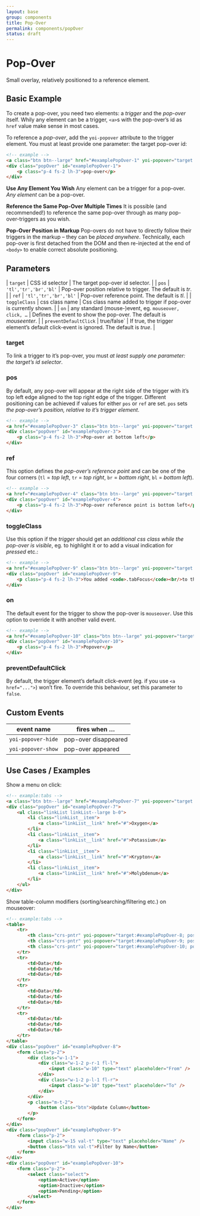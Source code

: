 ```yaml
---
layout: base
group: components
title: Pop-Over
permalink: components/popOver
status: draft
---
```


# Pop-Over

<p class="intro">Small overlay, relatively positioned to a reference element.</p>

## Basic Example

To create a pop-over, you need two elements: a *trigger* and the *pop-over* itself. Whily any element can be a trigger, `<a>`s with the pop-over’s id as `href` value make sense in most cases.

To reference a *pop-over*, add the `yoi-popover` attribute to the trigger element. You must at least provide one parameter: the target pop-over id:

```html
<!-- example -->
<a class="btn btn--large" href="#examplePopOver-1" yoi-popover="target:#examplePopOver-1;" tabindex="0">Show pop-over</a>
<div class="popOver" id="examplePopOver-1">
    <p class="p-4 fs-2 lh-3">pop-over</p>
</div>
```

<p class="hint"><b>Use Any Element You Wish</b> Any element can be a trigger for a pop-over. <em>Any element</em> can be a pop-over.</p>
<p class="hint"><b>Reference the Same Pop-Over Multiple Times</b> It is possible (and recommended!) to reference the same pop-over through as many pop-over-triggers as you wish.</p>
<p class="hint"><b>Pop-Over Position in Markup</b> Pop-overs do not have to directly follow their triggers in the markup – they can be <em>placed anywhere</em>. Technically, each pop-over is first detached from the DOM and then re-injected at the end of <code>&lt;body&gt;</code> to enable correct absolute positioning.</p>

## Parameters

| `target`              | CSS id selector                                       | The target pop-over id selector.                                                      |
| `pos`                 | `'tl','tr','br','bl'`                                 | Pop-over position relative to trigger. The default is _tr_.                           |
| `ref`                 | `'tl','tr','br','bl'`                                 | Pop-over reference point. The default is _tl_.                                        |
| `toggleClass`         | css class name                                        | Css class name added to trigger if pop-over is currently shown.                       |
| `on`                  | any standard (mouse-)event, eg. `mouseover, click, …` | Defines the event to show the pop-over. The default is _mouseenter_.                  |
| `preventDefaultClick` | true/false`                                           | If true, the trigger element’s default click-event is ignored. The default is _true_. |

### target

To link a trigger to it’s pop-over, you must *at least supply one parameter: the target’s id selector*.

### pos

By default, any pop-over will appear at the right side of the trigger with it’s top left edge aligned to the top right edge of the trigger. Different positioning can be achieved if values for either `pos` or `ref` are set. `pos` sets *the pop-over’s position, relative to it’s trigger element*.

```html
<!-- example -->
<a href="#examplePopOver-3" class="btn btn--large" yoi-popover="target:#examplePopOver-3; pos:bl;">Show pop-over</a>
<div class="popOver" id="examplePopOver-3">
    <p class="p-4 fs-2 lh-3">Pop-over at bottom left</p>
</div>
```

### ref

This option defines the *pop-over’s reference point* and can be one of the four corners (`tl` = *top left*, `tr` = *top right*, `br` = *bottom right*, `bl` = *bottom left*).

```html
<!-- example -->
<a href="#examplePopOver-4" class="btn btn--large" yoi-popover="target:#examplePopOver-4; ref:bl;">Show pop-over</a>
<div class="popOver" id="examplePopOver-4">
    <p class="p-4 fs-2 lh-3">Pop-over reference point is bottom left</p>
</div>
```

### toggleClass

Use this option if the *trigger* should get an *additional css class while the pop-over is visible*, eg. to highlight it or to add a visual indication for *pressed* etc.:

```html
<!-- example -->
<a href="#examplePopOver-9" class="btn btn--large" yoi-popover="target:#examplePopOver-9; toggleClass:tabFocus;">Show pop-over</a>
<div class="popOver" id="examplePopOver-9">
    <p class="p-4 fs-2 lh-3">You added <code>.tabFocus</code><br/>to the button element.</p>
</div>
```

### on

The default event for the trigger to show the pop-over is `mouseover`. Use this option to override it with another valid event.

```html
<!-- example -->
<a href="#examplePopOver-10" class="btn btn--large" yoi-popover="target:#examplePopOver-10; on:dblclick;">Show pop-over on double-click</a>
<div class="popOver" id="examplePopOver-10">
    <p class="p-4 fs-2 lh-3">Popover</p>
</div>
```

### preventDefaultClick

By default, the trigger element’s default click-event (eg. if you use `<a href="...">`) won’t fire. To override this behaviour, set this parameter to `false`.

## Custom Events

| event name         | fires when …         |
| ------------------ | -------------------- |
| `yoi-popover-hide` | pop-over disappeared |
| `yoi-popover-show` | pop-over appeared    |

## Use Cases / Examples

Show a menu on click:

```html
<!-- example:tabs -->
<a class="btn btn--large" href="#examplePopOver-7" yoi-popover="target:#examplePopOver-7; on:click;">Click for Menu</a>
<div class="popOver" id="examplePopOver-7">
    <ul class="linkList linkList--large b-0">
        <li class="linkList__item">
            <a class="linkList__link" href="#">Oxygen</a>
        </li>
        <li class="linkList__item">
            <a class="linkList__link" href="#">Potassium</a>
        </li>
        <li class="linkList__item">
            <a class="linkList__link" href="#">Krypton</a>
        </li>
        <li class="linkList__item">
            <a class="linkList__link" href="#">Molybdenum</a>
        </li>
    </ul>
</div>
```

Show table-column modifiers (sorting/searching/filtering etc.) on mouseover:

```html
<!-- example:tabs -->
<table>
    <tr>
        <th class="crs-pntr" yoi-popover="target:#examplePopOver-8; pos:bl;">Date</th>
        <th class="crs-pntr" yoi-popover="target:#examplePopOver-9; pos:bl;">Name</th>
        <th class="crs-pntr" yoi-popover="target:#examplePopOver-10; pos:bl;">Status</th>
    </tr>
    <tr>
        <td>Data</td>
        <td>Data</td>
        <td>Data</td>
    </tr>
    <tr>
        <td>Data</td>
        <td>Data</td>
        <td>Data</td>
    </tr>
    <tr>
        <td>Data</td>
        <td>Data</td>
        <td>Data</td>
    </tr>
</table>
<div class="popOver" id="examplePopOver-8">
    <form class="p-2">
        <div class="w-1-1">
            <div class="w-1-2 p-r-1 fl-l">
                <input class="w-10" type="text" placeholder="From" />
            </div>
            <div class="w-1-2 p-l-1 fl-r">
                <input class="w-10" type="text" placeholder="To" />
            </div>
        </div>
        <p class="m-t-2">
            <button class="btn">Update Column</button>
        </p>
    </form>
</div>
<div class="popOver" id="examplePopOver-9">
    <form class="p-2">
        <input class="w-15 val-t" type="text" placeholder="Name" />
        <button class="btn val-t">Filter by Name</button>
    </form>
</div>
<div class="popOver" id="examplePopOver-10">
    <form class="p-2">
        <select class="select">
            <option>Active</option>
            <option>Inactive</option>
            <option>Pending</option>
        </select>
    </form>
</div>
```
